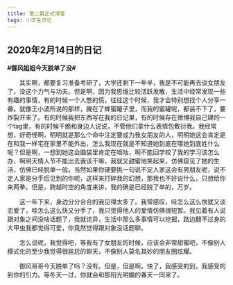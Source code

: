 ```yaml
---
title: 第二篇正式博客
tags: 小学生日记
---
```


## 2020年2月14日的日记
**#御风姐姐今天脱单了没#**

&emsp;&emsp;其实啊，都要复习准备考研了，大学还剩下一年半，我是不可能再去谈女朋友了，没这个力气与功夫。但是啊，因为我思维比较活跃发散，生活中经常发现一些有趣的事情，有的时候一个人憋的慌，往往这个时候，我才会特别想找个人分享一番。就像王小波所说的那样，腌在了蜂蜜罐子里，而我的蜜罐呢，都装不下了，要炸裂开来了。有的时候我把东西写在我的日记里，有的时候存在微博我自己建的一个tag里，有的时候干脆和身边人说说，不管他们拿什么表情包敷衍我。我经常想，好奇怪啊，明明就是那么个命中注定要成为我女朋友的人，明明她这会肯定是在和我一样宅在家里不能外出，怎么我现在就是不知道她到底在哪她到底姓什么呢？但是啊，一想到她这会脑袋里肯定在嘀咕，啊不能回学校了我的学习该怎么办，啊明天情人节不能出去我该干嘛，我就又甜蜜地笑起来，仿佛窥见了她的生活，仿佛已经脱单一般。当然如果你硬要挑一句说不定人家这会有男朋友呢，说不定人家是分手后见到的你呢，这样来打碎我的幻想，那我也不好说什么，只想给你来两拳。但是，跨越时空的角度来讲，我的确是已经脱了单的，万岁。

&emsp;&emsp;这一年下来，身边分分合合的我见得太多了。我常感叹，哇怎么这么快就又谈恋爱了，哇怎么这么快又分手了，我只觉得他人的爱情仿佛很短暂。我见着有人说跟对象之间没啥话题了，我就诧异，生活中那么多事情可以挖掘，路边翻不过身的大甲虫我都觉得可爱，你竟然觉得跟对象没话题聊。

&emsp;&emsp;怎么说呢，我觉得吧，等我有了女朋友的时候，应该会非常甜蜜吧，不像别人模式化的至少我觉得很尴尬的聊天，不像别人莫名其妙的朋友圈炫耀。

&emsp;&emsp;御风哥哥今天脱单了吗？没有。但是，但是啊，快了，我感受的到，我感受的到你的引力。等冬天一过，你就会和那阳光明媚的春天一同来了。

		
		
		
		
		
		
		
		